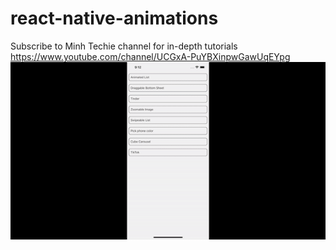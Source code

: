 # react-native-animations
Subscribe to Minh Techie channel for in-depth tutorials
https://www.youtube.com/channel/UCGxA-PuYBXinpwGawUqEYpg
![Demo gif](ezgif-2-4b23d14d54.gif)
